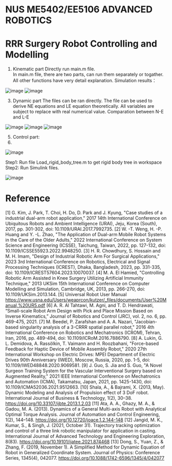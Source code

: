 # NUS ME5402/EE5106 ADVANCED ROBOTICS 
# RRR Surgery Robot Controlling and Modelling

1. Kinematic part
Directly run main.m file.  
In main.m file, there are two parts, can run them separately or togather.
All other functions have very detail explanation.
Simulation results：

![image](https://github.com/VGuoGavin/Advanced-Robotic-Project2/assets/53364849/542faaf1-dadb-48c7-b028-cd755ca8a61c)
![image](https://github.com/VGuoGavin/Advanced-Robotic-Project2/assets/53364849/96fcb188-2699-42c4-b397-97ff44020691)

3. Dynamic part
The files can be ran directly. The file can be used to derive NE equations and LE equation theoretically. All variables are subject to replace with real numerical value. 
Comparation between N-E and L-E

![image](https://github.com/VGuoGavin/Advanced-Robotic-Project2/assets/53364849/ae911c5e-b1c4-462f-89bc-6172680ce7b5)
![image](https://github.com/VGuoGavin/Advanced-Robotic-Project2/assets/53364849/0b62bce3-27d8-4f5f-bc70-dcbcbb73ee53)
![image](https://github.com/VGuoGavin/Advanced-Robotic-Project2/assets/53364849/8335d854-98fa-4ef6-8e2a-66b848af5d4f)


5. Control part:
6. 
![image](https://github.com/VGuoGavin/Advanced-Robotic-Project2/assets/53364849/f3f53e4f-af4a-4733-b642-f7a6e8064d05)

Step1: Run file Load_rigid_body_tree.m to get rigid body tree in workspace
Step2: Run Simulink files.

![image](https://github.com/VGuoGavin/Advanced-Robotic-Project2/assets/53364849/a1803f8b-1f73-4f82-88d5-e178d342caa7)




# Reference
[1] G. Kim, J. Park, T. Choi, H. Do, D. Park and J. Kyung, "Case studies of a industrial dual-arm robot application," 2017 14th International Conference on Ubiquitous Robots and Ambient Intelligence (URAI), Jeju, Korea (South), 2017, pp. 301-302, doi: 10.1109/URAI.2017.7992735.
[2] W. -T. Weng, H. -P. Huang and Y. -L. Zhao, "The Application of Dual-arm Mobile Robot Systems in the Care of the Older Adults," 2022 International Conference on System Science and Engineering (ICSSE), Taichung, Taiwan, 2022, pp. 127-132, doi: 10.1109/ICSSE55923.2022.9948250.
[3] H. R. Chowdhury, S. Hossain and M. H. Imam, "Design of Industrial Robotic Arm For Surgical Applications," 2023 3rd International Conference on Robotics, Electrical and Signal Processing Techniques (ICREST), Dhaka, Bangladesh, 2023, pp. 331-335, doi: 10.1109/ICREST57604.2023.10070037.
[4] M. A. El Hamied, "Controlling Robotic Arm Assisted in Knee Surgery Utilizing Artificial Immunity Technique," 2013 UKSim 15th International Conference on Computer Modelling and Simulation, Cambridge, UK, 2013, pp. 266-270, doi: 10.1109/UKSim.2013.144.
[5] Universal  Robot  User Manual https://www.usna.edu/Users/weaprcon/kutzer/_files/documents/User%20Manual,%20UR5.pdf
[6] A. R. Al Tahtawi, M. Agni, and T. D. Hendrawati, “Small-scale Robot Arm Design with Pick and Place Mission Based on Inverse Kinematics,” Journal of Robotics and Control (JRC), vol. 2, no. 6, pp. 469-475, 2021. 
[7] M. Beedel, P. Zarafshan and A. A. Nazari, "Jacobian-based singularity analysis of a 3-CRRR spatial parallel robot," 2016 4th International Conference on Robotics and Mechatronics (ICROM), Tehran, Iran, 2016, pp. 489-494, doi: 10.1109/ICRoM.2016.7886790.
[8] A. Lukin, G. L. Demidova, A. Rassõlkin, T. Vaimann and H. Roozbahani, "Force-based Feedback for Haptic Device of Mobile Assembly Robot," 2020 27th International Workshop on Electric Drives: MPEI Department of Electric Drives 90th Anniversary (IWED), Moscow, Russia, 2020, pp. 1-5, doi: 10.1109/IWED48848.2020.9069581.
[9] J. Guo, S. Jia and S. Guo, "A Novel Surgeon Training System for the Vascular Interventional Surgery based on Augmented Reality," 2021 IEEE International Conference on Mechatronics and Automation (ICMA), Takamatsu, Japan, 2021, pp. 1425-1430, doi: 10.1109/ICMA52036.2021.9512663.
[10] Shala, A., & Bajrami, X. (2013, May). Dynamic Modeling and Analysis of Propulsion effect of 3 DoF robot. International Journal of Business & Technology, 1(2), 30–38. https://doi.org/10.33107/ijbte.2013.1.2.03
[11] Ata, A. A., Ghazy, M. A., & Gadou, M. A. (2013). Dynamics of a General Multi-axis Robot with Analytical Optimal Torque Analysis. Journal of Automation and Control Engineering, 1(2), 144–148. https://doi.org/10.12720/joace.1.2.144-148
[12] Jangid, M. K., Kumar, S., & Singh, J. (2021, October 31). Trajectory tracking optimization and control of a three link robotic manipulator for application in casting. International Journal of Advanced Technology and Engineering Exploration, 8(83). https://doi.org/10.19101/ijatee.2021.874468
[13] Dong, S., Yuan, Z., & Zhang, F. (2019, November 1). A Simplified Method for Dynamic Equation of Robot in Generalized Coordinate System. Journal of Physics: Conference Series, 1345(4), 042077. https://doi.org/10.1088/1742-6596/1345/4/042077
